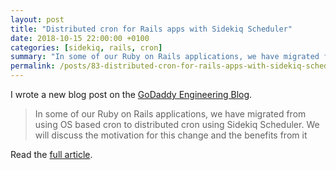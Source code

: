 ```yaml
---
layout: post
title: "Distributed cron for Rails apps with Sidekiq Scheduler"
date: 2018-10-15 22:00:00 +0100
categories: [sidekiq, rails, cron]
summary: "In some of our Ruby on Rails applications, we have migrated from using OS based cron to distributed cron using Sidekiq Scheduler. We will discuss the motivation for this change and the benefits from it."
permalink: /posts/83-distributed-cron-for-rails-apps-with-sidekiq-scheduler
---
```


I wrote a new blog post on the [GoDaddy Engineering Blog](https://www.godaddy.com/engineering/2018/10/15/distributed-cron-for-rails-apps-with-sidekiq-scheduler/).

> In some of our Ruby on Rails applications, we have migrated from using OS based cron to distributed cron using Sidekiq Scheduler. We will discuss the motivation for this change and the benefits from it

Read the [full article](https://www.godaddy.com/engineering/2018/10/15/distributed-cron-for-rails-apps-with-sidekiq-scheduler/).
